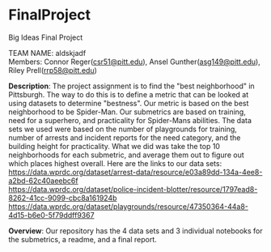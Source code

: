 # FinalProject
Big Ideas Final Project <br>

TEAM NAME: aldskjadf <br>
Members: Connor Reger(csr51@pitt.edu), Ansel Gunther(asg149@pitt.edu), Riley Prell(rrp58@pitt.edu) <br>

**Description**: The project assignment is to find the "best neighborhood" in Pittsburgh. The way to do this is to define a metric that can be looked at using datasets to determine "bestness". Our metric is based on the best neighborhood to be Spider-Man. Our submetrics are based on training, need for a superhero, and practicality for Spider-Mans abilities. The data sets we used were based on the number of playgrounds for training, number of arrests and incident reports for the need category, and the building height for practicality. What we did was take the top 10 neighborhoods for each submetric, and average them out to figure out which places highest overall. Here are the links to our data sets: <br>
https://data.wprdc.org/dataset/arrest-data/resource/e03a89dd-134a-4ee8-a2bd-62c40aeebc6f <br>
https://data.wprdc.org/dataset/police-incident-blotter/resource/1797ead8-8262-41cc-9099-cbc8a161924b <br>
https://data.wprdc.org/dataset/playgrounds/resource/47350364-44a8-4d15-b6e0-5f79ddff9367 <br>


**Overview**: Our repository has the 4 data sets and 3 individual notebooks for the submetrics, a readme, and a final report.